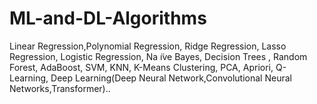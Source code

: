 # ML-and-DL-Algorithms
Linear Regression,Polynomial Regression, Ridge Regression, Lasso Regression, Logistic Regression, Na ̈ıve Bayes, Decision Trees , Random Forest, AdaBoost, SVM, KNN, K-Means Clustering, PCA, Apriori, Q-Learning, Deep Learning(Deep Neural Network,Convolutional Neural Networks,Transformer)..

